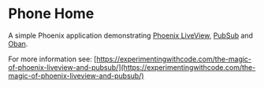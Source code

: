 # Phone Home

A simple Phoenix application demonstrating [Phoenix LiveView](https://hexdocs.pm/phoenix_live_view/Phoenix.LiveView.html), [PubSub](https://hexdocs.pm/phoenix_pubsub/Phoenix.PubSub.html) and [Oban](https://hexdocs.pm/oban/Oban.html).

For more information see: [https://experimentingwithcode.com/the-magic-of-phoenix-liveview-and-pubsub/](https://experimentingwithcode.com/the-magic-of-phoenix-liveview-and-pubsub/)
